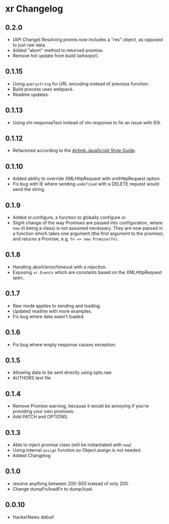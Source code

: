 xr Changelog
============

0.2.0
------

* [API Change] Resolving promis now includes a "res" object, as opposed to just raw data.
* Added "abort" method to returned promise.
* Remove hot update from build (whoops!).

0.1.15
------

* Using `querystring` for URL encoding instead of previous function.
* Build process uses webpack.
* Readme updates.

0.1.13
------

* Using xhr.responseText instead of xhr.response to fix an issue with IE9.

0.1.12
------

* Refactored according to the [Airbnb JavaScript Style Guide](https://github.com/airbnb/javascript).


0.1.10
------

* Added ability to override XMLHttpRequest with xmlHttpRequest option.
* Fix bug with IE where sending `undefined` with a DELETE request would send the string.

0.1.9
-----

* Added xr.configure, a function to globally configure xr.
* Slight change of the way Promises are passed into configuration,
  where `new` (it being a class) is not assumed necessary. They are
  now passed in a function which takes one argument (the first argument
  to the promise), and returns a Promise, e.g. `fn => new Promise(fn)`.

0.1.8
-----

* Handling abort/error/timeout with a rejection.
* Exposing `xr.Events` which are constants based on the XMLHttpRequest spec.

0.1.7
------

* Raw mode applies to sending and loading.
* Updated readme with more examples.
* Fix bug where data wasn't loaded.

0.1.6
-----

* Fix bug where empty response causes exception.

0.1.5
-----

* Allowing data to be sent directly using opts.raw
* AUTHORS text file

0.1.4
-----

* Remove Promise warning, because it would be annoying if you're providing your
  own promises.
* Add PATCH and OPTIONS.

0.1.3
-----

* Able to inject promise class (will be instantiated with `new`)
* Using internal `assign` function so Object.assign is not needed.
* Added Changelog

0.1.0
-----

* resolve anything between 200-300 instead of only 200.
* Change dumpFn/loadFn to dump/load.

0.0.10
------

* HackerNews debut!
